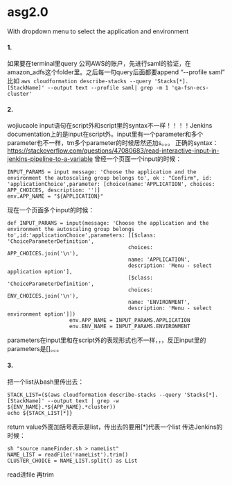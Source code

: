 # asg2.0
With dropdown menu to select the application and environment
#### 1.
如果要在terminal里query 公司AWS的账户，先进行saml的验证，在amazon_adfs这个folder里。之后每一句query后面都要append “--profile saml”
比如 ```aws cloudformation describe-stacks --query 'Stacks[*].[StackName]' --output text --profile saml| grep -m 1 'qa-fsn-ecs-cluster'```
#### 2.
wojiucaole
input语句在script外和script里的syntax不一样！！！！Jenkins documentation上的是input在script外。input里有一个parameter和多个parameter也不一样，tm多个parameter的时候居然还加s。。。
正确的syntax：
https://stackoverflow.com/questions/47080683/read-interactive-input-in-jenkins-pipeline-to-a-variable
曾经一个页面一个input的时候：
```
INPUT_PARAMS = input message: 'Choose the application and the environment the autoscaling group belongs to', ok : "Confirm", id: 'applicationChoice',parameter: [choice(name:'APPLICATION', choices: APP_CHOICES, description: '')]
env.APP_NAME = "${APPLICATION}"
```
现在一个页面多个input的时候：
```
def INPUT_PARAMS = input(message: 'Choose the application and the environment the autoscaling group belongs to',id:'applicationChoice',parameters: [[$class: 'ChoiceParameterDefinition',
                             	  	   choices: APP_CHOICES.join('\n'),
                             		   name: 'APPLICATION',
                             		   description: 'Menu - select application option'],
									   [$class: 'ChoiceParameterDefinition',
                             	  	   choices: ENV_CHOICES.join('\n'),
                             		   name: 'ENVIRONMENT',
                             		   description: 'Menu - select environment option']])
					env.APP_NAME = INPUT_PARAMS.APPLICATION
					env.ENV_NAME = INPUT_PARAMS.ENVIRONMENT
```
parameters在input里和在script外的表现形式也不一样，，，反正input里的parameters是[]。。。
#### 3.
把一个list从bash里传出去：
```
STACK_LIST=($(aws cloudformation describe-stacks --query 'Stacks[*].[StackName]' --output text | grep -w ${ENV_NAME}.*${APP_NAME}.*cluster))
echo ${STACK_LIST[*]}
```
return value外面加括号表示是list，传出去的要用[*]代表一个list
传进Jenkins的时候：
```
sh "source nameFinder.sh > nameList"
NAME_LIST = readFile('nameList').trim()
CLUSTER_CHOICE = NAME_LIST.split() as List
```
read进file 再trim
